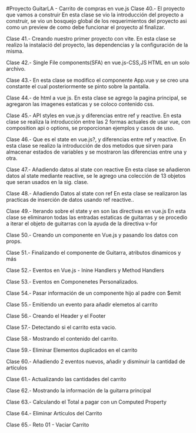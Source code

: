 #Proyecto GuitarLA - Carrito de compras en vue.js
Clase 40.- El proyecto que vamos a construir
En esta clase se vio la introducción del proyecto a construir, se vio un bosquejo global de los requerimientos del proyecto asi como un preview de como debe funcionar el proyecto al finalizar.

Clase 41.- Creando nuestro primer proyecto con vite.
En esta clase se realizo la instalació del proyecto, las dependencias y la configuración de la misma.

Clase 42.- Single File components(SFA) en vue.js-CSS,JS HTML en un solo archivo.

Clase 43.- En esta clase se modifico el componente App.vue y se creo una constante el cual posteriormente se pinto sobre la pantalla.

Clase 44.- de html a vue js.
En esta clase se agrego la pagina principal, se agregaron las imagenes estaticas y se coloco contenido css.

Clase 45.- API styles en vue.js y diferencias entre ref y reactive.
En esta clase se realiza la introducción entre las 2 formas actuales de usar vue, con composition api o options, se proporcionan ejemplos y casos de uso.


Clase 46.- Que es el state en vue.js?, y diferencias entre ref y reactive.
En esta clase se realizo la introducción de dos metodos que sirven para almacenar estados de variables y se mostraron las diferencias entre una y otra.

Clase 47.- Añadiendo datos al state con reactive
En esta clase se añadieron datos al state mediante reactive, se le agrego una colección de 13 objetos que seran usados en la sig. clase.

Clase 48.- Añadiendo Datos al state con ref
En esta clase se realizaron las practicas de inserción de datos usando ref reactive..

Clase 49.- Iterando sobre el state y en son las directivas en vue.js
En esta clase se eliminaron todas las entradas estaticas de guitarras y se procedio a iterar el objeto de guitarras con la ayuda de la directiva v-for

Clase 50.- Creando un componente en Vue.js y pasando los datos con props.

Clase 51.- Finalizando el componente de Guitarra, atributos dinamicos y más

Clase 52.- Eventos en Vue.js -  Inine Handlers y Method Handlers

Clase 53.- Eventos en Componenetes Personalizados.

Clase 54.- Pasar información de un componente hijo al padre con $emit

Clase 55.- Emitiendo un evento para añadir elemetos al carrito

Clase 56.- Creando el Header y el Footer

Clase 57.- Detectando si el carrito esta vacio.

Clase 58.- Mostrando el contenido del carrito.

Clase 59.- Eliminar Elementos duplicados en el carrito

Clase 60.- Añadiendo 2 eventos nuevos, añadir y disminuir la cantidad de articulos

Clase 61.- Actualizando las cantidades del carrito

Clase 62.- Mostrando la información de la guitarra principal

Clase 63.- Calculando el Total a pagar con un Computed Property

Clase 64.- Eliminar Artículos del Carrito

Clase 65.- Reto 01 - Vaciar Carrito